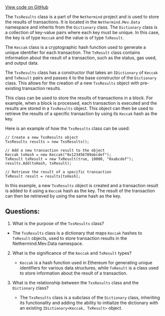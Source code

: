 [View code on GitHub](https://github.com/nethermindeth/nethermind/Nethermind.Mev/Data/TxsResults.cs)

The `TxsResults` class is a part of the `Nethermind` project and is used to store the results of transactions. It is located in the `Nethermind.Mev.Data` namespace and inherits from the `Dictionary` class. The `Dictionary` class is a collection of key-value pairs where each key must be unique. In this case, the key is of type `Keccak` and the value is of type `TxResult`.

The `Keccak` class is a cryptographic hash function used to generate a unique identifier for each transaction. The `TxResult` class contains information about the result of a transaction, such as the status, gas used, and output data.

The `TxsResults` class has a constructor that takes an `IDictionary` of `Keccak` and `TxResult` pairs and passes it to the base constructor of the `Dictionary` class. This allows for the creation of a new `TxsResults` object with pre-existing transaction results.

This class can be used to store the results of transactions in a block. For example, when a block is processed, each transaction is executed and the results are stored in a `TxsResults` object. This object can then be used to retrieve the results of a specific transaction by using its `Keccak` hash as the key.

Here is an example of how the `TxsResults` class can be used:

```
// Create a new TxsResults object
TxsResults results = new TxsResults();

// Add a new transaction result to the object
Keccak txHash = new Keccak("0x123456789abcdef");
TxResult txResult = new TxResult(true, 10000, "0xabcdef");
results.Add(txHash, txResult);

// Retrieve the result of a specific transaction
TxResult result = results[txHash];
```

In this example, a new `TxsResults` object is created and a transaction result is added to it using a `Keccak` hash as the key. The result of the transaction can then be retrieved by using the same hash as the key.
## Questions: 
 1. What is the purpose of the `TxsResults` class?
   - The `TxsResults` class is a dictionary that maps `Keccak` hashes to `TxResult` objects, used to store transaction results in the Nethermind.Mev.Data namespace.

2. What is the significance of the `Keccak` and `TxResult` types?
   - `Keccak` is a hash function used in Ethereum for generating unique identifiers for various data structures, while `TxResult` is a class used to store information about the result of a transaction.

3. What is the relationship between the `TxsResults` class and the `Dictionary` class?
   - The `TxsResults` class is a subclass of the `Dictionary` class, inheriting its functionality and adding the ability to initialize the dictionary with an existing `IDictionary<Keccak, TxResult>` object.